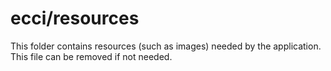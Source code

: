# ecci/resources

This folder contains resources (such as images) needed by the application. This file can
be removed if not needed.
